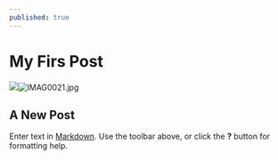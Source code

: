 ```yaml
---
published: true
---
```

# My Firs Post
![]({{site.baseurl}}/_posts/IMAG0021.jpg)![IMAG0021.jpg]({{site.baseurl}}/_posts/IMAG0021.jpg)

## A New Post

Enter text in [Markdown](http://daringfireball.net/projects/markdown/). Use the toolbar above, or click the **?** button for formatting help.
